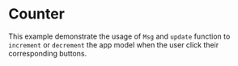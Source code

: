 # Counter

This example demonstrate the usage of `Msg` and `update` function to `increment` or `decrement`
the app model when the user click their corresponding buttons.
